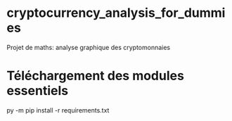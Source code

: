 # cryptocurrency_analysis_for_dummies
Projet de maths: analyse graphique des cryptomonnaies 


# Téléchargement des modules essentiels
py -m pip install -r requirements.txt